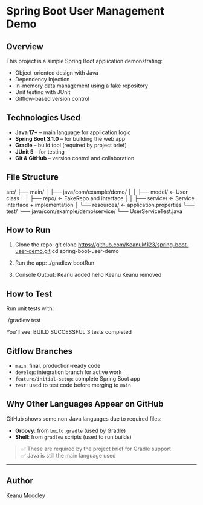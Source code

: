 # Spring Boot User Management Demo

## Overview
This project is a simple Spring Boot application demonstrating:
- Object-oriented design with Java
- Dependency Injection
- In-memory data management using a fake repository
- Unit testing with JUnit
- Gitflow-based version control

## Technologies Used
- **Java 17+** – main language for application logic
- **Spring Boot 3.1.0** – for building the web app
- **Gradle** – build tool (required by project brief)
- **JUnit 5** – for testing
- **Git & GitHub** – version control and collaboration

## File Structure
src/
├── main/
│ ├── java/com/example/demo/
│ │ ├── model/ ← User class
│ │ ├── repo/ ← FakeRepo and interface
│ │ ├── service/ ← Service interface + implementation
│ └── resources/ ← application.properties
└── test/
└── java/com/example/demo/service/
└── UserServiceTest.java

## How to Run
1. Clone the repo:
git clone https://github.com/KeanuM123/spring-boot-user-demo.git
cd spring-boot-user-demo

2. Run the app:
./gradlew bootRun

3. Console Output:
Keanu added
hello Keanu
Keanu removed

## How to Test
Run unit tests with:

./gradlew test

You’ll see:
BUILD SUCCESSFUL
3 tests completed

## Gitflow Branches
- `main`: final, production-ready code
- `develop`: integration branch for active work
- `feature/initial-setup`: complete Spring Boot app
- `test`: used to test code before merging to `main`

## Why Other Languages Appear on GitHub
GitHub shows some non-Java languages due to required files:
- **Groovy**: from `build.gradle` (used by Gradle)
- **Shell**: from `gradlew` scripts (used to run builds)

> ✅ These are required by the project brief for Gradle support  
> ✅ Java is still the main language used

---

## Author
Keanu Moodley 
 

